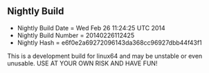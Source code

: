 
Nightly Build
------------------------------

* Nightly Build Date = Wed Feb 26 11:24:25 UTC 2014
* Nightly Build Number = 20140226112425
* Nightly Hash = e6f0e2a69272096143da368cc96927dbb44f43f1

This is a development build for linux64 and may be unstable or even unusable.
USE AT YOUR OWN RISK AND HAVE FUN!

